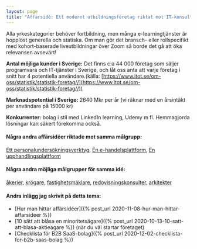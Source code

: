 ```yaml
---
layout: page
title: "Affärsidé: Ett modernt utbildningsföretag riktat mot IT-konsulter"
---
```

Alla yrkeskategorier behöver fortbildning, men många e-learningtjänster är hopplöst generella och statiska. Om man gör det bransch- eller rollspecifikt med kohort-baserade liveutbildningar över Zoom så borde det gå att öka relevansen avsevärt!

**Antal möjliga kunder i Sverige:** Det finns c:a 44 000 företag som säljer programvara och IT-tjänster i Sverige, och låt oss anta att varje företag i snitt har 4 potentiella användare.(källa: [https://www.itot.se/om-oss/statistik/statistik-foretag//](https://www.itot.se/om-oss/statistik/statistik-foretag//))

**Marknadspotential i Sverige:** 2640 Mkr per år (vi räknar med en årsintäkt per användare på 15000 kr)

**Konkurrenter:** bolag i stil med LinkedIn learning, Udemy m fl. Hemmagjorda lösningar kan säkert förekomma också.

#### Några andra affärsidéer riktade mot samma målgrupp:
[Ett personalundersökningsverktyg](/affarsideer/ett-personalundersokningsverktyg-for-it-konsulter/), [En e-handelsplattform](/affarsideer/en-e-handelsplattform-for-it-konsulter/), [En upphandlingsplattform](/affarsideer/en-upphandlingsplattform-for-it-konsulter/)


#### Några andra möjliga målgrupper för samma idé:
[åkerier](/affarsideer/ett-modernt-utbildningsforetag-riktat-mot-akerier/), [krögare](/affarsideer/ett-modernt-utbildningsforetag-riktat-mot-krogare/), [fastighetsmäklare](/affarsideer/ett-modernt-utbildningsforetag-riktat-mot-fastighetsmaklare/), [redovisningskonsulter](/affarsideer/ett-modernt-utbildningsforetag-riktat-mot-redovisningskonsulter/), [arkitekter](/affarsideer/ett-modernt-utbildningsforetag-riktat-mot-arkitekter/)

#### Andra inlägg jag skrivit på detta tema:
- [Hur man hittar affärsidéer]({% post_url 2020-11-08-hur-man-hittar-affarsideer %})
- [10 sätt att blåsa en minoritetsägare]({% post_url 2020-10-13-10-satt-att-blasa-aktieagare %}) (när du väl startar företaget)
- [Checklista för B2B SaaS-bolag]({% post_url 2020-12-02-checklista-for-b2b-saas-bolag %})

